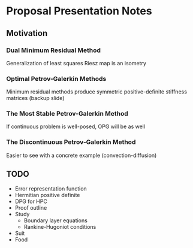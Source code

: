 # Proposal Presentation Notes
## Motivation
### Dual Minimum Residual Method
Generalization of least squares
Riesz map is an isometry

### Optimal Petrov-Galerkin Methods
Minimum residual methods produce symmetric positive-definite stiffness matrices (backup slide)

### The Most Stable Petrov-Galerkin Method
If continuous problem is well-posed, OPG will be as well

### The Discontinuous Petrov-Galerkin Method
Easier to see with a concrete example (convection-diffusion)

## TODO
* Error representation function
* Hermitian positive definite
* DPG for HPC
* Proof outline
* Study
    * Boundary layer equations
    * Rankine-Hugoniot conditions
* Suit
* Food